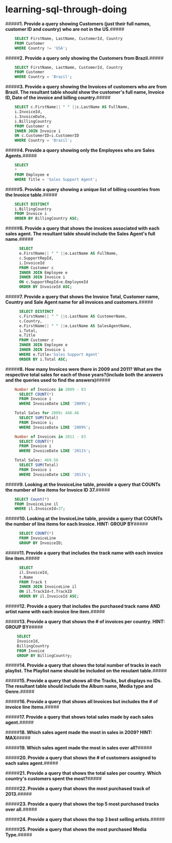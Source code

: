# learning-sql-through-doing

#####**1. Provide a query showing Customers (just their full names, customer ID and country) who are not in the US.**#####

```SQL
    SELECT FirstName, LastName, CustomerId, Country   
    FROM Customer   
    WHERE Country != 'USA';
```

#####**2. Provide a query only showing the Customers from Brazil.**#####

```SQL
    SELECT FirstName, LastName, CustomerId, Country   
    FROM Customer   
    WHERE Country = 'Brazil';
```

#####**3. Provide a query showing the Invoices of customers who are from Brazil. The resultant table should show the customer's full name, Invoice ID, Date of the invoice and billing country.**#####

```SQL
    SELECT c.FirstName|| " " ||c.LastName AS FullName,   
    i.InvoiceId,   
    i.InvoiceDate,   
    i.BillingCountry   
    FROM Customer c   
    INNER JOIN Invoice i   
    ON c.CustomerID=i.CustomerID   
    WHERE Country = 'Brazil';
```

#####**4. Provide a query showing only the Employees who are Sales Agents.**#####
```SQL
    SELECT 
    * 
    FROM Employee e
    WHERE Title = 'Sales Support Agent';
```

#####**5. Provide a query showing a unique list of billing countries from the Invoice table.**#####

```SQL
    SELECT DISTINCT
    i.BillingCountry 
    FROM Invoice i
    ORDER BY BillingCountry ASC;
```

#####**6. Provide a query that shows the invoices associated with each sales agent. The resultant table should include the Sales Agent's full name.**#####

```SQL
      SELECT 
      e.FirstName|| " " ||e.LastName AS FullName,
      c.SupportRepId,
      i.InvoiceId
      FROM Customer c
      INNER JOIN Employee e
      INNER JOIN Invoice i
      ON c.SupportRepId=e.EmployeeId
      ORDER BY InvoiceId ASC;
```

#####**7. Provide a query that shows the Invoice Total, Customer name, Country and Sale Agent name for all invoices and customers.**#####

```SQL
      SELECT DISTINCT
      c.FirstName|| " " ||c.LastName AS CustomerName,
      c.Country,
      e.FirstName|| " " ||e.LastName AS SalesAgentName,
      i.Total,
      e.Title
      FROM Customer c
      INNER JOIN Employee e
      INNER JOIN Invoice i
      WHERE e.Title='Sales Support Agent'
      ORDER BY i.Total ASC;
```

#####**8. How many Invoices were there in 2009 and 2011? What are the respective total sales for each of those years?(include both the answers and the queries used to find the answers)**#####

```SQL
    Number of Invoices in 2009 - 83
      SELECT COUNT(*)
      FROM Invoice i
      WHERE InvoiceDate LIKE '2009%';

    Total Sales for 2009: 446.46
      SELECT SUM(Total)
      FROM Invoice i;
      WHERE InvoiceDate LIKE '2009%';

    Number of Invoices in 2011 - 83
      SELECT COUNT(*)
      FROM Invoice i
      WHERE InvoiceDate LIKE '2011%';

    Total Sales: 469.58
      SELECT SUM(Total)
      FROM Invoice i
      WHERE InvoiceDate LIKE '2011%';
```

#####**9. Looking at the InvoiceLine table, provide a query that COUNTs the number of line items for Invoice ID 37.**#####

```SQL
    SELECT Count(*) 
    FROM InvoiceLine il
    WHERE il.InvoiceId=37;
```

#####**10. Looking at the InvoiceLine table, provide a query that COUNTs the number of line items for each Invoice. HINT: GROUP BY**#####

```SQL
      SELECT COUNT(*) 
      FROM InvoiceLine
      GROUP BY InvoiceID;
```

#####**11. Provide a query that includes the track name with each invoice line item.**#####

```SQL
      SELECT 
      il.InvoiceId,
      t.Name
      FROM Track t
      INNER JOIN InvoiceLine il
      ON il.TrackId=t.TrackID
      ORDER BY il.InvoiceId ASC;
```

#####**12. Provide a query that includes the purchased track name AND artist name with each invoice line item.**#####
 


#####**13. Provide a query that shows the # of invoices per country. HINT: GROUP BY**#####
 
 ```SQL
      SELECT
      InvoiceId,
      BillingCountry 
      FROM Invoice
      GROUP BY BillingCountry;
```

#####**14. Provide a query that shows the total number of tracks in each playlist. The Playlist name should be included on the resulant table.**#####



#####**15. Provide a query that shows all the Tracks, but displays no IDs. The resultant table should include the Album name, Media type and Genre.**#####



#####**16. Provide a query that shows all Invoices but includes the # of invoice line items.**#####



#####**17. Provide a query that shows total sales made by each sales agent.**#####



#####**18. Which sales agent made the most in sales in 2009? HINT: MAX**#####



#####**19. Which sales agent made the most in sales over all?**#####



#####**20. Provide a query that shows the # of customers assigned to each sales agent.**#####



#####**21. Provide a query that shows the total sales per country. Which country's customers spent the most?**#####



#####**22. Provide a query that shows the most purchased track of 2013.**#####



#####**23. Provide a query that shows the top 5 most purchased tracks over all.**#####



#####**24. Provide a query that shows the top 3 best selling artists.**#####



#####**25. Provide a query that shows the most purchased Media Type.**#####

